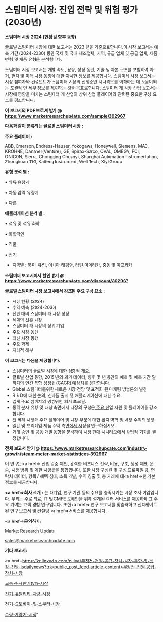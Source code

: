 # 스팀미터 시장: 진입 전략 및 위험 평가(2030년)

<strong>스팀미터 시장 2024 (현황 및 향후 동향)</strong>

글로벌 스팀미터 시장에 대한 보고서는 2023 년을 기준으로합니다.이 시장 보고서는 예측 기간 (2024-2030) 동안 국제 및 국내 제조업체, 지역, 공급 업체 및 공급 업체, 제품 변형 및 제품 유형을 분석합니다.

스팀미터 시장 보고서는 개발 속도, 용량, 성장 동인, 기술 및 자본 구조를 포함하여 과거, 현재 및 미래 시장 동향에 대한 자세한 정보를 제공합니다. 스팀미터 시장 보고서는 시장 참여자와 컨설턴트가 스팀미터 시장의 진행중인 시나리오를 이해하는 데 도움이되는 포괄적 인 세부 정보를 제공하는 것을 목표로합니다. 스팀미터 개 시장 산업 보고서는 시장에 영향을 미치는 스팀미터 개 산업의 상위 산업 플레이어와 관련된 중요한 구성 요소를 강조합니다.



<strong>이 보고서의 PDF 브로셔 받기 @ <a href=https://www.marketresearchupdate.com/sample/392967>https://www.marketresearchupdate.com/sample/392967</a></strong>



<strong>다음과 같이 분류되는 글로벌 스팀미터 시장 :</strong>



<strong>주요 플레이어 :</strong>

ABB, Emerson, Endress+Hauser, Yokogawa, Honeywell, Siemens, MAC, KROHNE, Danaher(Venture), GE, Spirax-Sarco, OVAL, OMEGA, FCI, ONICON, Sierra, Chongqing Chuanyi, Shanghai Automation Instrumentation, Zhonghuan TIG, Kaifeng Instrument, Well Tech, Xiyi Group



<strong>유형 분석 별 :</strong>

• 와류 유량계

• 차동 압력 유량계

• 다른



<strong>애플리케이션 분석 별 :</strong>

• 석유 및 석유 화학

• 화학적인

• 직물

• 전기

<ul>
  <li>지역별 : 북미, 유럽, 아시아 태평양, 라틴 아메리카, 중동 및 아프리카</li>
</ul>


<strong>스팀미터 보고서에서 할인 받기 @ <a href=https://www.marketresearchupdate.com/discount/392967>https://www.marketresearchupdate.com/discount/392967</a></strong>



<strong>글로벌 스팀미터 시장 보고서에서 강조된 주요 구성 요소 :</strong>
<ul>
  <li>시장 현황 (2024)</li>
  <li>수익 예측 (2024-2030)</li>
  <li>전년 대비 스팀미터 개 시장 성장</li>
  <li>세계의 신흥 시장</li>
  <li>스팀미터 개 시장의 상위 기업</li>
  <li>주요 시장 동인</li>
  <li>최신 시장 동향</li>
  <li>주요 과제</li>
  <li>지리적 해부</li>
</ul>


<strong>이 보고서는 다음을 제공합니다.</strong>
<ul>
  <li>스팀미터의 글로벌 시장에 대한 심층적 개요.</li>
  <li>글로벌 산업 동향, 2015 년의 과거 데이터, 향후 몇 년 동안의 예측 및 예측 기간 말까지의 연간 복합 성장률 (CAGR) 예상치를 평가합니다.</li>
  <li>Global 스팀미터를위한 새로운 시장 전망 및 표적화 된 마케팅 방법론의 발견</li>
  <li>R &amp; D에 대한 논의, 신제품 출시 및 애플리케이션에 대한 수요.</li>
  <li>업계 주요 참여자의 광범위한 회사 프로필.</li>
  <li>동적 분자 유형 및 대상 측면에서 시장의 구성은<a href=> 주요 산</a>업 자원 및 플레이어를 강조합니다.</li>
  <li>전 세계 시장과 주요 플레이어 및 시장 부문에 대한 환자 역학 및 시장 수익의 성장.</li>
  <li>일반 및 프리미엄 제품 수익 측면<a href=>에서 시</a>장을 연구하십시오.</li>
  <li>거래 승인 및 공동 개발 동향을 분석하여 시장 판매 시나리오에서 상업적 기회를 결정합니다.</li>
</ul>



<strong>전체 보고서 받기 @ <a href=https://www.marketresearchupdate.com/industry-growth/steam-meter-market-statistices-392967>https://www.marketresearchupdate.com/industry-growth/steam-meter-market-statistices-392967</a></strong>

이 연구는<a href=> 산업 존중</a> 체인, 강력한 비즈니스 전략, 비용, 구조, 생성 제한, 운송, 시장 범위 및 제한 사용률을 통합합니다. 또한 시장 구성원 및 구성 프로파일 링, 연락처 데이터, 항목 / 혜택 침대, 소득 개발, 수익 창출 및 총 거래에 대<a href=>한 기본 </a>정보를 제공합니다.



<strong><a href=>회사 소</a>개 :</strong>
는 대기업, 연구 기관 등의 수요를 충족시키는 시장 조사 기업입니다. 우리는 주로 의료, IT 및 CMFE 도메인을 위해 설계된 여러 서비스를 제공하며 그 주요 기여는 고객 경험 연구입니다. 또한<a href=> 연구 보</a>고서를 맞춤화하고 신디케이트 된 연구 보고서 및 컨설팅 <a href=>서비스</a>를 제공합니다.



<strong><a href=>문의하기:</a></strong>

Market Research Update

sales@marketresearchupdate.com



<strong>기타 보고서:</strong>

<a href=https://kr.linkedin.com/pulse/무정전-전원-공급-장치-시장-동향-및-성장-전망-isdailynews?trk=public_post_feed-article-content>무정전-전원-공급-장치-시장</a>

<a href=https://www.linkedin.com/pulse/교통권-자판기tvm-시장-진입-전략-및-위험-평가2029년-analytics-avenue-adventures-24-ana/>교통권-자판기tvm-시장</a>

<a href=https://www.linkedin.com/pulse/전기-유틸리티-차량-시장-동향-및-성장-전망-data-dive-diaries-24-analysis-50r0f/>전기-유틸리티-차량-시장</a>

<a href=https://www.linkedin.com/pulse/전기-오토바이-및-스쿠터-시장-경쟁-분석-성장-잠재력-2029-mxngf/>전기-오토바이-및-스쿠터-시장</a>

<a href=https://www.linkedin.com/pulse/수량-계량기-시장-세분화-연구-및-목표-고객2030년-market-matrix-musings-analysis-svjtc/>수량-계량기-시장</a>"
